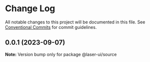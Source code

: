 # Change Log

All notable changes to this project will be documented in this file. See [Conventional Commits](https://conventionalcommits.org) for commit guidelines.

## 0.0.1 (2023-09-07)

**Note:** Version bump only for package @laser-ui/source
